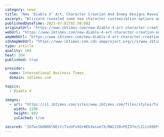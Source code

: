 ```yaml
---
category: news
title: "New 'Diablo 4’ Art, Character Creation And Enemy Designs Revealed By Blizzard"
excerpt: "Blizzard revealed some new character customization options and gruesome enemy designs in its latest quarterly update for \"Diablo 4.\" ..."
publishedDateTime: 2021-07-01T02:50:00Z
originalUrl: "https://www.ibtimes.com/new-diablo-4-art-character-creation-enemy-designs-revealed-blizzard-3240412"
webUrl: "https://www.ibtimes.com/new-diablo-4-art-character-creation-enemy-designs-revealed-blizzard-3240412"
ampWebUrl: "https://www.ibtimes.com/new-diablo-4-art-character-creation-enemy-designs-revealed-blizzard-3240412?amp=1"
cdnAmpWebUrl: "https://www-ibtimes-com.cdn.ampproject.org/c/s/www.ibtimes.com/new-diablo-4-art-character-creation-enemy-designs-revealed-blizzard-3240412?amp=1"
type: article
quality: 104
heat: 104
published: true

provider:
  name: International Business Times
  domain: ibtimes.com

topics:
  - Diablo 4

images:
  - url: "https://s1.ibtimes.com/sites/www.ibtimes.com/files/styles/full/public/2021/07/01/diablo-4s-rogue-class-revitalizes-classic-version-brand-new-moves-abilities.jpg"
    width: 1200
    height: 802
    isCached: true

secured: "ImTwvSb8W0GlNEitcTvnUFxXOcWEU3wsue7X/NW21S0vPEZ37e/LZizz89DFswJkKDKlSKW++SX+oAQAxDxPoTvMNaenLZHinG6wG+V3CRvPnl/pyH3hGD9GNzsuxgiP1ZWeSJpVq2tup5iUOsRDHW5B4yoE9OpP5zR0kSfdf41PfmO3n5HVG0/I/y2Ng4DlcO/aB4Da3dQ7m2goxsiwT4dxzGBSTQaLQxvy3JMBvofgwpUw6Nyzi29BVQkbYtTnZArAV7JxKv//46mR7BIeXhTDZqZ8r5DB1LnIW0i6HUCNUuZfPCpdT/5z2PuEi2IVevgecy+iHfepSDM1ZYrO6tj/DcWAaWmun+262Nb5Tw4=;BAcyseClSWLgrjeogrgoyg=="
---
```


